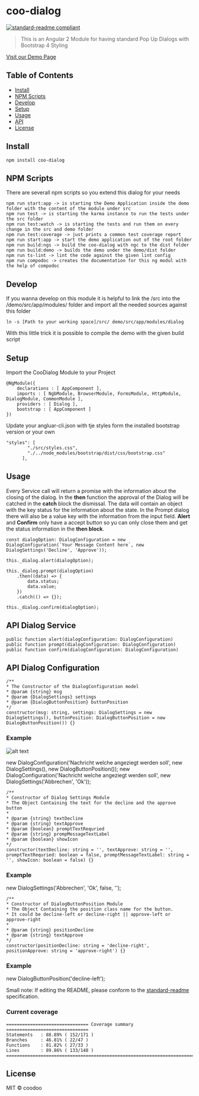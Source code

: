 # coo-dialog

[![standard-readme compliant](https://img.shields.io/badge/standard--readme-OK-green.svg?style=flat-square)](https://github.com/RichardLitt/standard-readme)

> This is an Angular 2 Module for having standard Pop Up Dialogs with Bootstrap 4 Styling

[Visit our Demo Page](http://s3.eu-central-1.amazonaws.com/coodoo-baf-resources/coo-dialog/static-demo-page/src/index.html)

## Table of Contents

- [Install](#install)
- [NPM Scripts](#npm-scripts)
- [Develop](#develop)
- [Setup](#Setup)
- [Usage](#usage)
- [API](#api)
- [License](#license)

## Install

```
npm install coo-dialog
```

## NPM Scripts

There are severall npm scripts so you extend this dialog for your needs

```
npm run start:app -> is starting the Demo Application inside the demo folder with the content of the module under src
npm run test -> is starting the karma instance to run the tests under the src folder
npm run test:watch -> is starting the tests and run them on every change in the src and demo folder
npm run test:coverage -> just prints a common test coverage report
npm run start:app -> start the demo application out of the root folder
npm run build:ngs -> build the coo-dialog with ngc to the dist folder
npm run build:demo -> builds the demo under the demo/dist folder
npm run ts-lint -> lint the code against the given lint config
npm run compodoc -> creates the documentation for this ng modul with the help of compodoc
```

## Develop

If you wanna develop on this module it is helpful to link the /src into the /demo/src/app/modules/ folder and import all the needed sources against this folder

```
ln -s [Path to your working space]/src/ demo/src/app/modules/dialog
```
With this little trick it is possible to compile the demo with the given build script

## Setup

Import the CooDialog Module to your Project
```
@NgModule({
    declarations : [ AppComponent ],
    imports : [ NgbModule, BrowserModule, FormsModule, HttpModule, DialogModule, CommonModule ],
    providers : [ Dialog ],
    bootstrap : [ AppComponent ]
})
```

Update your angluar-cli.json with tje styles form the installed bootstrap version or your own

```
"styles": [
        "./src/styles.css",
        "./../node_modules/bootstrap/dist/css/bootstrap.css"
      ],
```

## Usage

Every Service call will return a promise with the information about the closing of the dialog.
In the **then** function the approval of the Dialog will be catched in the **catch** block the dismissal.
The data will contain an object with the key status for the information about the state.
In the Prompt dialog there will also be a value key with the information from the input field. 
**Alert** and **Confirm** only have a accept button so yu can only close them and get the status information in the 
**then block**.
```
const dialogOption: DialogConfiguration = new DialogConfiguration(`Your Message Content here`, new DialogSettings('Decline', 'Approve'));

this._dialog.alert(dialogOption);

this._dialog.prompt(dialogOption)
    .then((data) => {
        data.status;
        data.value;
    })
    .catch(() => {});

this._dialog.confirm(dialogOption);
```

## API Dialog Service
```
public function alert(dialogConfiguration: DialogConfiguration)
public function prompt(dialogConfiguration: DialogConfiguration)
public function confirm(dialogConfiguration: DialogConfiguration)
```
## API Dialog Configuration
```
/**
* The Constructor of the DialogConfiguration model
* @param {string} msg
* @param {DialogSettings} settings
* @param {DialogButtonPosition} buttonPosition
*/
constructor(msg: string, settings: DialogSettings = new DialogSettings(), buttonPosition: DialogButtonPosition = new DialogButtonPosition()) {}
```

### Example 

![alt text](https://s3.eu-central-1.amazonaws.com/coodoo-baf-resources/coo-dialog/Bildschirmfoto+2017-04-21+um+10.27.01.png "Logo Title Text 1")

new DialogConfiguration('Nachricht welche angeziegt werden soll', new DialogSettings(), new DialogButtonPosition());
new DialogConfiguration('Nachricht welche angeziegt werden soll', new DialogSettings('Abbrechen', 'Ok'));

```
/**
* Constructor of Dialog Settings Module
* The Object Containing the text for the decline and the approve button
*
* @param {string} textDecline
* @param {string} textApprove
* @param {boolean} promptTextRequried
* @param {string} prompMessageTextLabel
* @param {boolean} showIcon
*/
constructor(textDecline: string = '', textApprove: string = '', promptTextRequried: boolean = false, promptMessageTextLabel: string = '', showIcon: boolean = false) {}
```

### Example 
new DialogSettings('Abbrechen', 'Ok', false, '');

```
/**
* Constructor of DialogButtonPosition Module
* The Object Containing the position class name for the button.
* It could be decline-left or decline-right || approve-left or approve-right
*
* @param {string} positionDecline
* @param {string} textApprove
*/
constructor(positionDecline: string = 'decline-right', positionApprove: string = 'approve-right') {}
```
### Example
new DialogButtonPosition('decline-left');

Small note: If editing the README, please conform to the [standard-readme](https://github.com/RichardLitt/standard-readme) specification.

### Current coverage

```
=============================== Coverage summary ===============================
Statements   : 88.89% ( 152/171 )
Branches     : 46.81% ( 22/47 )
Functions    : 81.82% ( 27/33 )
Lines        : 89.86% ( 133/148 )
================================================================================
```

## License

MIT © coodoo
